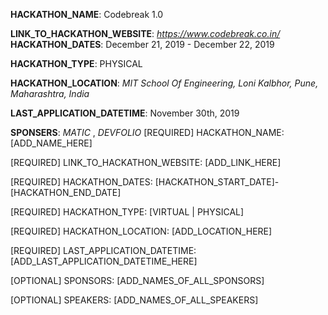 **HACKATHON_NAME**: Codebreak 1.0

**LINK_TO_HACKATHON_WEBSITE**: 
*https://www.codebreak.co.in/*
**HACKATHON_DATES**: December 21, 2019 - December 22, 2019

**HACKATHON_TYPE**: PHYSICAL

**HACKATHON_LOCATION**: 
*MIT School Of Engineering, Loni Kalbhor, Pune, Maharashtra, India*

**LAST_APPLICATION_DATETIME**: November 30th, 2019

**SPONSERS**: *MATIC* , *DEVFOLIO*
[REQUIRED] HACKATHON_NAME: [ADD_NAME_HERE]

[REQUIRED] LINK_TO_HACKATHON_WEBSITE: [ADD_LINK_HERE]

[REQUIRED] HACKATHON_DATES: [HACKATHON_START_DATE]-[HACKATHON_END_DATE]

[REQUIRED] HACKATHON_TYPE: [VIRTUAL | PHYSICAL]

[REQUIRED] HACKATHON_LOCATION: [ADD_LOCATION_HERE]

[REQUIRED] LAST_APPLICATION_DATETIME: [ADD_LAST_APPLICATION_DATETIME_HERE]

[OPTIONAL] SPONSORS: [ADD_NAMES_OF_ALL_SPONSORS]

[OPTIONAL] SPEAKERS: [ADD_NAMES_OF_ALL_SPEAKERS]
